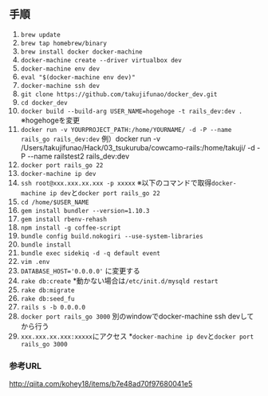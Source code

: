 ## 手順

1. `brew update`
1. `brew tap homebrew/binary`
1. `brew install docker docker-machine`
1. `docker-machine create --driver virtualbox dev`
1. `docker-machine env dev`
1. `eval "$(docker-machine env dev)"`
1. `docker-machine ssh dev`
1. `git clone https://github.com/takujifunao/docker_dev.git`
1. `cd docker_dev`
1. `docker build --build-arg USER_NAME=hogehoge -t rails_dev:dev .` ※hogehogeを変更
1. `docker run -v YOURPROJECT_PATH:/home/YOURNAME/ -d -P --name rails_go rails_dev:dev` 例）docker run -v /Users/takujifunao/Hack/03_tsukuruba/cowcamo-rails:/home/takuji/ -d -P --name railstest2 rails_dev:dev
1. `docker port rails_go 22`
1. `docker-machine ip dev`
1. `ssh root@xxx.xxx.xx.xxx -p xxxxx` ※以下のコマンドで取得`docker-machine ip dev`と`docker port rails_go 22`
1. `cd /home/$USER_NAME`
1. `gem install bundler --version=1.10.3`
1. `gem install rbenv-rehash`
1. `npm install -g coffee-script`
1. `bundle config build.nokogiri --use-system-libraries`
1. `bundle install`
1. `bundle exec sidekiq -d -q default event`
1. `vim .env`
1. `DATABASE_HOST='0.0.0.0'` に変更する
1. `rake db:create` *動かない場合は`/etc/init.d/mysqld restart`
1. `rake db:migrate`
1. `rake db:seed_fu`
1. `rails s -b 0.0.0.0`
1. `docker port rails_go 3000` 別のwindowでdocker-machine ssh devしてから行う
1. `xxx.xxx.xx.xxx:xxxxx`にアクセス *`docker-machine ip dev`と`docker port rails_go 3000`

### 参考URL

http://qiita.com/kohey18/items/b7e48ad70f97680041e5
